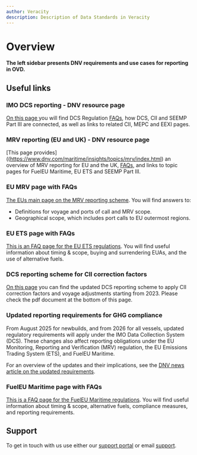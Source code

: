 ```yaml
---
author: Veracity
description: Description of Data Standards in Veracity
---
```


# Overview
**The left sidebar presents DNV requirements and use cases for reporting in OVD.**

## Useful links 
### IMO DCS reporting - DNV resource page
 <a href ="https://www.dnv.com/maritime/insights/topics/dcs/index.html" target="_blank"> On this page </a> you will find DCS Regulation [FAQs](https://www.dnv.com/maritime/insights/topics/dcs/FAQs-IMO-DCS.html), how DCS, CII and SEEMP Part III are connected, as well as links to related CII, MEPC and EEXI pages. 

### MRV reporting (EU and UK) - DNV resource page
[This page provides]((https://www.dnv.com/maritime/insights/topics/mrv/index.html) an overview of MRV reporting for EU and the UK, [FAQs](https://www.dnv.com/maritime/insights/topics/mrv/FAQs-EU-MRV.html), and links to topic pages for FuelEU Maritime, EU ETS and SEEMP Part III. 

### EU MRV page with FAQs
[The EUs main page on the MRV reporting scheme](https://climate.ec.europa.eu/eu-action/transport/reducing-emissions-shipping-sector/faq-monitoring-reporting-and-verification-maritime-transport-emissions_en). You will find answers to: 
- Definitions for voyage and ports of call and MRV scope. 
- Geographical scope, which includes port calls to EU outermost regions. 

### EU ETS page with FAQs
[This is an FAQ page for the EU ETS regulations](https://climate.ec.europa.eu/eu-action/transport/reducing-emissions-shipping-sector/faq-maritime-transport-eu-emissions-trading-system-ets_en). You will find useful information about timing & scope, buying and surrendering EUAs, and the use of alternative fuels.

### DCS reporting scheme for CII correction factors
[On this page](https://www.dnv.com/news/new-dcs-reporting-scheme-for-cii-correction-factors-and-out-of-scope-activities-for-mrv-230345/) you can find the updated DCS reporting scheme to apply CII correction factors and voyage adjustments starting from 2023.
Please check the pdf document at the bottom of this page.

### Updated reporting requirements for GHG compliance
From August 2025 for newbuilds, and from 2026 for all vessels, updated regulatory requirements will apply under the IMO Data Collection System (DCS). These changes also affect reporting obligations under the EU Monitoring, Reporting and Verification (MRV) regulation, the EU Emissions Trading System (ETS), and FuelEU Maritime.  

For an overview of the updates and their implications, see the [DNV news article on the updated requirements](https://www.dnv.com/news/2025/new-reporting-requirements-for-ghg-com).

### FuelEU Maritime page with FAQs
[This is a FAQ page for the FuelEU Maritime regulations](https://www.dnv.com/maritime/insights/topics/fueleu-maritime/faq/). You will find useful information about timing & scope, alternative fuels, compliance measures, and reporting requirements.

## Support
To get in touch with us use either our [support portal](https://support.veracity.com/) or email [support](mailto:support@veracity.com?subject=OVD).
